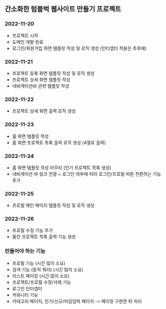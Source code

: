 ## 간소화한 텀블벅 웹사이트 만들기 프로젝트

### 2022-11-20
* 프로젝트 시작
* 도메인 개발 완료
* 로그인/회원가입 화면 템플릿 작성 및 로직 생성 (인터셉터 적용은 추후에)

### 2022-11-21
* 프로젝트 등록 화면 템플릿 작성 및 로직 생성
* 프로젝트 상세 화면 템플릿 작성
* 네비게이션바 관련 템플릿 작성

### 2022-11-22
* 프로젝트 상세 화면 출력 로직 생성

### 2022-11-23
* 홈 화면 템플릿 작성
* 홈 화면 프로젝트 목록 출력 로직 생성 (4열로 출력)

### 2022-11-24
* 홈 화면 템플릿 작성 마무리 (인기 프로젝트 목록 생성)
* 네비게이션 바 링크 연결 + 로그인 여부에 따라 로그인/프로필 버튼 전환하는 기능 추가

### 2022-11-25
* 프로필 메인 페이지 템플릿 작성 및 로직 생성

### 2022-11-26
* 프로필 수정 기능 추가
* 올린 프로젝트 목록 출력 기능 생성

### 만들어야 하는 기능
* 프로필 기능 (시간 많이 소요)
* 검색 기능 (동적 쿼리) (시간 많이 소요)
* 리스트 페이징 (시간 많이 소요)
* 프로젝트/프로필 수정/삭제 기능
* 로그인 인터셉터
* 커뮤니티 기능
* 카테고리 페이지, 인기/신규/마감임박 페이지 -> 페이징 구현한 뒤 처리
